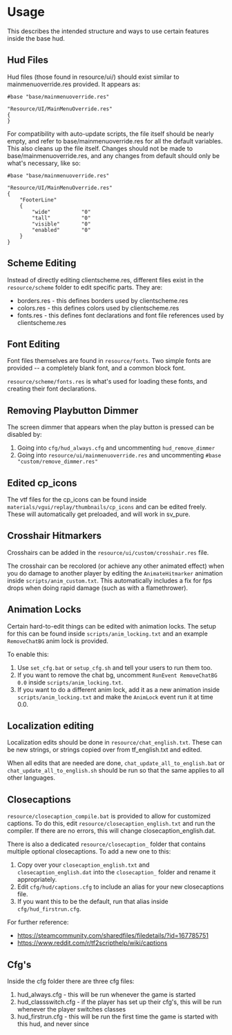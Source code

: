 # Usage

This describes the intended structure and ways to use certain features inside the base hud.

## Hud Files

Hud files (those found in resource/ui/) should exist similar to mainmenuoverride.res provided. It appears as:

```
#base "base/mainmenuoverride.res"

"Resource/UI/MainMenuOverride.res"
{
}
```

For compatibility with auto-update scripts, the file itself should be nearly empty, and refer to base/mainmenuoverride.res for all the default variables. This also cleans up the file itself. Changes should not be made to base/mainmenuoverride.res, and any changes from default should only be what's necessary, like so:

```
#base "base/mainmenuoverride.res"

"Resource/UI/MainMenuOverride.res"
{
	"FooterLine"
	{
		"wide"			"0"
		"tall"			"0"
		"visible"		"0"
		"enabled"		"0"
	}
}
```

## Scheme Editing

Instead of directly editing clientscheme.res, different files exist in the `resource/scheme` folder to edit specific parts. They are:

- borders.res - this defines borders used by clientscheme.res
- colors.res - this defines colors used by clientscheme.res
- fonts.res - this defines font declarations and font file references used by clientscheme.res

## Font Editing

Font files themselves are found in `resource/fonts`. Two simple fonts are provided -- a completely blank font, and a common block font.

`resource/scheme/fonts.res` is what's used for loading these fonts, and creating their font declarations.

## Removing Playbutton Dimmer

The screen dimmer that appears when the play button is pressed can be disabled by:

1. Going into `cfg/hud_always.cfg` and uncommenting `hud_remove_dimmer`
2. Going into `resource/ui/mainmenuoverride.res` and uncommenting `#base "custom/remove_dimmer.res"`

## Edited cp_icons

The vtf files for the cp_icons can be found inside `materials/vgui/replay/thumbnails/cp_icons` and can be edited freely. These will automatically get preloaded, and will work in sv_pure.

## Crosshair Hitmarkers

Crosshairs can be added in the `resource/ui/custom/crosshair.res` file.

The crosshair can be recolored (or achieve any other animated effect) when you do damage to another player by editing the `AnimateHitmarker` animation inside `scripts/anim_custom.txt`. This automatically includes a fix for fps drops when doing rapid damage (such as with a flamethrower).

## Animation Locks

Certain hard-to-edit things can be edited with animation locks. The setup for this can be found inside `scripts/anim_locking.txt` and an example `RemoveChatBG` anim lock is provided.

To enable this:
1. Use `set_cfg.bat` or `setup_cfg.sh` and tell your users to run them too.
2. If you want to remove the chat bg, uncomment `RunEvent RemoveChatBG 0.0` inside `scripts/anim_locking.txt`.
3. If you want to do a different anim lock, add it as a new animation inside `scripts/anim_locking.txt` and make the `AnimLock` event run it at time 0.0.

## Localization editing

Localization edits should be done in `resource/chat_english.txt`. These can be new strings, or strings copied over from tf_english.txt and edited.

When all edits that are needed are done, `chat_update_all_to_english.bat` or `chat_update_all_to_english.sh` should be run so that the same applies to all other languages.

## Closecaptions

`resource/closecaption_compile.bat` is provided to allow for customized captions. To do this, edit `resource/closecaption_english.txt` and run the compiler. If there are no errors, this will change closecaption_english.dat.

There is also a dedicated `resource/closecaption_` folder that contains multiple optional closecaptions. To add a new one to this:

1. Copy over your `closecaption_english.txt` and `closecaption_english.dat` into the `closecaption_` folder and rename it appropriately.
2. Edit `cfg/hud/captions.cfg` to include an alias for your new closecaptions file.
3. If you want this to be the default, run that alias inside `cfg/hud_firstrun.cfg`.

For further reference:
* https://steamcommunity.com/sharedfiles/filedetails/?id=167785751
* https://www.reddit.com/r/tf2scripthelp/wiki/captions

## Cfg's

Inside the cfg folder there are three cfg files:
1. hud_always.cfg - this will be run whenever the game is started
2. hud_classswitch.cfg - if the player has set up their cfg's, this will be run whenever the player switches classes
3. hud_firstrun.cfg - this will be run the first time the game is started with this hud, and never since
